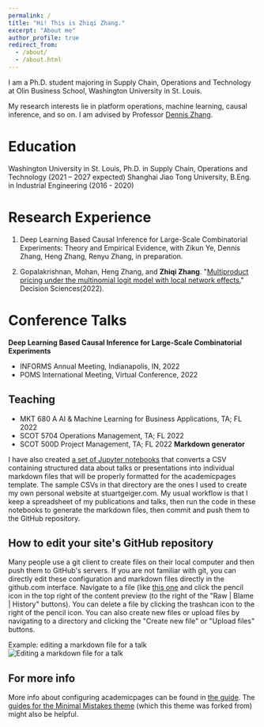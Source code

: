 ```yaml
---
permalink: /
title: "Hi! This is Zhiqi Zhang."
excerpt: "About me"
author_profile: true
redirect_from: 
  - /about/
  - /about.html
---
```


I am a Ph.D. student majoring in Supply Chain, Operations and Technology at Olin Business School, Washington University in St. Louis. 

My research interests lie in platform operations, machine learning, causal inference, and so on. I am advised by Professor [Dennis Zhang](http://denniszhang.org/?).

Education
======
Washington University in St. Louis, Ph.D. in Supply Chain, Operations and Technology (2021 – 2027 expected)
Shanghai Jiao Tong University, B.Eng. in Industrial Engineering (2016 - 2020)


Research Experience
======
1. Deep Learning Based Causal Inference for Large-Scale Combinatorial Experiments: Theory and Empirical Evidence, with Zikun Ye, Dennis Zhang, Heng Zhang, Renyu Zhang, in preparation.

2. Gopalakrishnan, Mohan, Heng Zhang, and **Zhiqi Zhang**. "[Multiproduct pricing under the multinomial logit model with local network effects.](https://doi.org/10.1111/deci.12579)" Decision Sciences(2022).

Conference Talks
=====
**Deep Learning Based Causal Inference for Large-Scale Combinatorial Experiments**
 - INFORMS Annual Meeting, Indianapolis, IN, 2022 
 - POMS International Meeting, Virtual Conference, 2022

Teaching
------
- MKT 680 A AI & Machine Learning for Business Applications, TA; FL 2022
- SCOT 5704 Operations Management, TA; FL 2022
- SCOT 500D Project Management, TA; FL 2022
**Markdown generator**

I have also created [a set of Jupyter notebooks](https://github.com/academicpages/academicpages.github.io/tree/master/markdown_generator
) that converts a CSV containing structured data about talks or presentations into individual markdown files that will be properly formatted for the academicpages template. The sample CSVs in that directory are the ones I used to create my own personal website at stuartgeiger.com. My usual workflow is that I keep a spreadsheet of my publications and talks, then run the code in these notebooks to generate the markdown files, then commit and push them to the GitHub repository.

How to edit your site's GitHub repository
------
Many people use a git client to create files on their local computer and then push them to GitHub's servers. If you are not familiar with git, you can directly edit these configuration and markdown files directly in the github.com interface. Navigate to a file (like [this one](https://github.com/academicpages/academicpages.github.io/blob/master/_talks/2012-03-01-talk-1.md) and click the pencil icon in the top right of the content preview (to the right of the "Raw | Blame | History" buttons). You can delete a file by clicking the trashcan icon to the right of the pencil icon. You can also create new files or upload files by navigating to a directory and clicking the "Create new file" or "Upload files" buttons. 

Example: editing a markdown file for a talk
![Editing a markdown file for a talk](/images/editing-talk.png)

For more info
------
More info about configuring academicpages can be found in [the guide](https://academicpages.github.io/markdown/). The [guides for the Minimal Mistakes theme](https://mmistakes.github.io/minimal-mistakes/docs/configuration/) (which this theme was forked from) might also be helpful.
